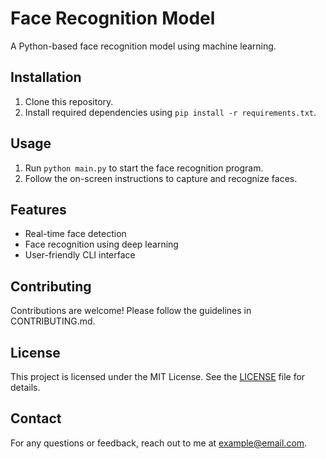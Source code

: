 # Face Recognition Model

A Python-based face recognition model using machine learning.

## Installation

1. Clone this repository.
2. Install required dependencies using `pip install -r requirements.txt`.

## Usage

1. Run `python main.py` to start the face recognition program.
2. Follow the on-screen instructions to capture and recognize faces.

## Features

- Real-time face detection
- Face recognition using deep learning
- User-friendly CLI interface

## Contributing

Contributions are welcome! Please follow the guidelines in CONTRIBUTING.md.

## License

This project is licensed under the MIT License. See the [LICENSE](LICENSE) file for details.

## Contact

For any questions or feedback, reach out to me at example@email.com.
